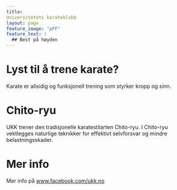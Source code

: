 ```yaml
---
title: 
Universitetets karateklubb
layout: page
feature_image: "pFF"
feature_text: |
  ## Best på høyden
---
```



# Lyst til å trene karate?

Karate er allsidig og funksjonell trening som styrker kropp og sinn.

# Chito-ryu

UKK trener den tradisjonelle karatestilarten Chito-ryu. I Chito-ryu vektlegges naturlige teknikker for effektivt selvforsvar og mindre belastningsskader.

# Mer info

Mer info på www.facebook.com/ukk.no


